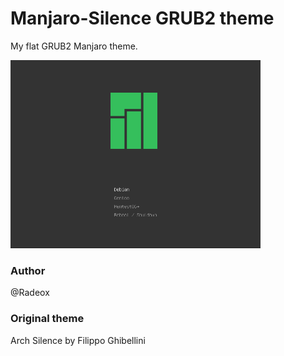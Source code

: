 
# Manjaro-Silence GRUB2 theme #

My flat GRUB2 Manjaro theme.

<img src="./preview.png" width="400">

### Author ###

@Radeox

### Original theme ###

Arch Silence by Filippo Ghibellini
